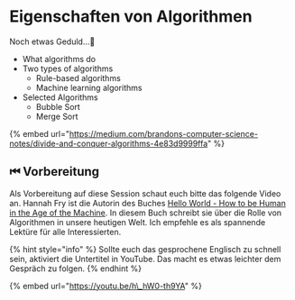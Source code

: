 # Eigenschaften von Algorithmen

Noch etwas Geduld...👷 

* What algorithms do
* Two types of algorithms
  * Rule-based algorithms
  * Machine learning algorithms
* Selected Algorithms
  * Bubble Sort
  * Merge Sort

{% embed url="https://medium.com/brandons-computer-science-notes/divide-and-conquer-algorithms-4e83d9999ffa" %}

## ⏮ Vorbereitung

Als Vorbereitung auf diese Session schaut euch bitte das folgende Video an. Hannah Fry ist die Autorin des Buches [Hello World - How to be Human in the Age of the Machine](https://www.amazon.de/Hello-World-How-Human-Machine/dp/0857525255). In diesem Buch schreibt sie über die Rolle von Algorithmen in unsere heutigen Welt. Ich empfehle es als spannende Lektüre für alle Interessierten.

{% hint style="info" %}
Sollte euch das gesprochene Englisch zu schnell sein, aktiviert die Untertitel in YouTube. Das macht es etwas leichter dem Gespräch zu folgen.
{% endhint %}

{% embed url="https://youtu.be/h\_hW0-th9YA" %}



